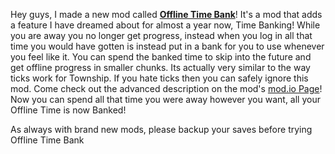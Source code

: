 Hey guys, I made a new mod called [**Offline Time Bank**](https://mod.io/g/melvoridle/m/offline-time-bank)! It's a mod that adds a feature I have dreamed about for almost a year now, Time Banking! While you are away you no longer get progress, instead when you log in all that time you would have gotten is instead put in a bank for you to use whenever you feel like it. You can spend the banked time to skip into the future and get offline progress in smaller chunks. Its actually very similar to the way ticks work for Township. If you hate ticks then you can safely ignore this mod. Come check out the advanced description on the mod's [mod.io Page](https://mod.io/g/melvoridle/m/offline-time-bank)! Now you can spend all that time you were away however you want, all your Offline Time is now Banked!

As always with brand new mods, please backup your saves before trying Offline Time Bank